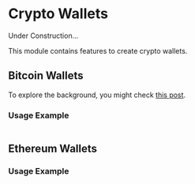 # Crypto Wallets

Under Construction...

This module contains features to create crypto wallets. 

## Bitcoin Wallets
To explore the background, you might check [this post](https://medium.com/blockthought/creating-bitcoin-wallets-in-js-69c0773c2954).

### Usage Example
```ts

```

## Ethereum Wallets

### Usage Example
```ts

```
